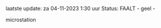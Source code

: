 laatste update: 
za 04-11-2023  1:30   uur 
Status: FAALT - geel - 
<div class="service R">microstation</div>